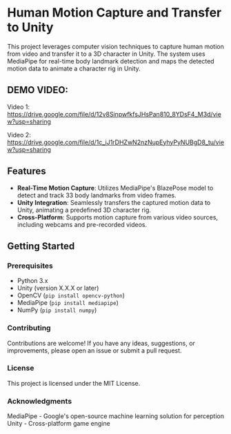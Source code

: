# Human Motion Capture and Transfer to Unity

This project leverages computer vision techniques to capture human motion from video and transfer it to a 3D character in Unity. The system uses MediaPipe for real-time body landmark detection and maps the detected motion data to animate a character rig in Unity.

## DEMO VIDEO:
Video 1: https://drive.google.com/file/d/12v8SinpwfkfsJHsPan810_8YDsF4_M3d/view?usp=sharing

Video 2: https://drive.google.com/file/d/1c_iJ1rDHZwN2nzNupEyhyPyNUBgD8_tu/view?usp=sharing

## Features

- **Real-Time Motion Capture**: Utilizes MediaPipe's BlazePose model to detect and track 33 body landmarks from video frames.
- **Unity Integration**: Seamlessly transfers the captured motion data to Unity, animating a predefined 3D character rig.
- **Cross-Platform**: Supports motion capture from various video sources, including webcams and pre-recorded videos.

## Getting Started

### Prerequisites

- Python 3.x
- Unity (version X.X.X or later)
- OpenCV (`pip install opencv-python`)
- MediaPipe (`pip install mediapipe`)
- NumPy (`pip install numpy`)


### Contributing
Contributions are welcome! If you have any ideas, suggestions, or improvements, please open an issue or submit a pull request.

### License
This project is licensed under the MIT License.

### Acknowledgments
MediaPipe - Google's open-source machine learning solution for perception
Unity - Cross-platform game engine
